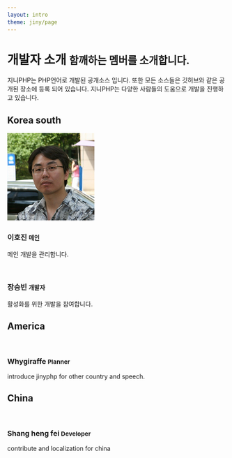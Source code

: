 ```yaml
---
layout: intro
theme: jiny/page
---
```


<!-- Introduction Row -->
<h1 class="my-4">개발자 소개
    <small>함깨하는 멤버를 소개합니다.</small>
</h1>
<p>
지니PHP는 PHP언어로 개발된 공개소스 입니다. 또한 모든 소스들은 깃허브와 같은 공개된 장소에 등록 되어 있습니다.
지니PHP는 다양한 사람들의 도움으로 개발을 진행하고 있습니다.
</p>

<!-- Team Members Row -->
<div class="row">
    <div class="col-lg-12">
        <h2 class="my-4">Korea south</h2>
    </div>
    <div class="col-lg-4 col-sm-6 text-center mb-4">
        <img class="rounded-circle img-fluid d-block mx-auto" src="./img/hojin.png" alt="">
        <br>
        <h3>이호진
        <small>메인</small>
        </h3>
        <p>메인 개발을 관리합니다.</p>
    </div>
    <div class="col-lg-4 col-sm-6 text-center mb-4">
        <img class="rounded-circle img-fluid d-block mx-auto" src="http://placehold.it/200x200" alt="">
        <br>
        <h3>장승빈
        <small>개발자</small>
        </h3>
        <p>활성화를 위한 개발을 참여합니다.</p>
    </div>
    
</div>

<div class="row">
    <div class="col-lg-12">
        <h2 class="my-4">America</h2>
    </div>
    <div class="col-lg-4 col-sm-6 text-center mb-4">
        <img class="rounded-circle img-fluid d-block mx-auto" src="http://placehold.it/200x200" alt="">
        <br>
        <h3>Whygiraffe
        <small>Planner</small>
        </h3>
        <p>introduce jinyphp for other country and speech.</p>
    </div>
</div>

<div class="row">
    <div class="col-lg-12">
        <h2 class="my-4">China</h2>
    </div>
    <div class="col-lg-4 col-sm-6 text-center mb-4">
        <img class="rounded-circle img-fluid d-block mx-auto" src="http://placehold.it/200x200" alt="">
        <br>
        <h3>Shang heng fei
        <small>Developer</small>
        </h3>
        <p>contribute and localization for china</p>
    </div>
</div>
<br>
<br>
<br>
<br>